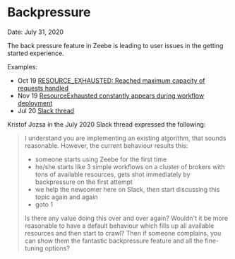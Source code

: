 # Backpressure

Date: July 31, 2020

The back pressure feature in Zeebe is leading to user issues in the getting started experience.

Examples: 

* Oct 19 [RESOURCE_EXHAUSTED: Reached maximum capacity of requests handled](https://forum.zeebe.io/t/resource-exhausted-reached-maximum-capacity-of-requests-handled/731)
* Nov 19 [ResourceExhausted constantly appears during workflow deployment](https://github.com/zeebe-io/zeebe/issues/3367)
* Jul 20 [Slack thread](https://zeebe-io.slack.com/archives/C6WGNHV2A/p1595930908388200)

Kristof Jozsa in the July 2020 Slack thread expressed the following:

> I understand you are implementing an existing algorithm, that sounds reasonable. However, the current behaviour results this:
> * someone starts using Zeebe for the first time
> * he/she starts like 3 simple workflows on a cluster of brokers with tons of available resources, gets shot immediately by backpressure on the first attempt
> * we help the newcomer here on Slack, then start discussing this topic again and again
> * goto 1
>
> Is there any value doing this over and over again? Wouldn't it be more reasonable to have a default behaviour which fills up all available resources and then start to crawl? Then if someone complains, you can show them the fantastic backpressure feature and all the fine-tuning options?
